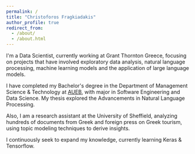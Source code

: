```yaml
---
permalink: /
title: "Christoforos Fragkiadakis"
author_profile: true
redirect_from: 
  - /about/
  - /about.html
---
```


<!-- 🎓 I have graduated from [DMST](https://www.dept.aueb.gr/) of Athens University of Economics and Business, with major in Software Engineering and Data Science

A data-driven personal website
====== -->

I'm a Data Scientist, currently working at Grant Thornton Greece, focusing on projects that have involved exploratory data analysis, natural language processing, machine learning models and the application of large language models. 

I have completed my Bachelor's degree in the Department of Management Science & Technology at [AUEB](https://www.aueb.gr/), with major in Software Engineering and Data Science. My thesis explored the Advancements in Natural Language Processing. 

Also, I am a research assistant at the University of Sheffield, analyzing hundreds of documents from Greek and foreign press on Greek tourism, using topic modeling techniques to derive insights.

I continuously seek to expand my knowledge, currently learning Keras & Tensorflow.


